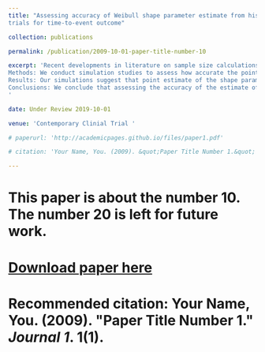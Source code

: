 ```yaml
---
title: "Assessing accuracy of Weibull shape parameter estimate from historical studies for subsequent sample size calculation in clinical
trials for time-to-event outcome"

collection: publications

permalink: /publication/2009-10-01-paper-title-number-10

excerpt: 'Recent developments in literature on sample size calculations for time-to-event outcomes involve assumption of Weibull distributed times. These methods require a point estimate of the Weibull shape parameter obtained from historical studies. However, no guidance exists in published literature on how accurate this point estimate is when it is obtained from published results of a historical study. \
Methods: We conduct simulation studies to assess how accurate the point estimate of the Weibull shape parameter is when it is estimated from published results of median survival time and/or corresponding interquartile range. Accuracy of this estimate is assessed using the criteria of average relative bias, root mean square error and coefficient of variation for various combination of censoring rates. Sensitivity of these calculations is assessed first, by increasing the number of survival quantiles used to calculate accuracy, and second, by using the full KM curve from the historical study.\
Results: Our simulations suggest that point estimate of the shape parameter is reasonably accurate when it is estimated from historical studies with sample size >=50 with censoring rate approximately around 20%. Knowledge of the median and inter-quartile range seems to be adequate for this purpose. For historical studies with small sample sizes or higher rates of censoring, more information needs to be abstracted from the published KM curves to improve the accuracy.\
Conclusions: We conclude that assessing the accuracy of the estimate of Weibull shape parameter is important before it can be used to conduct sample size calculations for a subsequent trial. 
'

date: Under Review 2019-10-01

venue: 'Contemporary Clinial Trial '

# paperurl: 'http://academicpages.github.io/files/paper1.pdf'

# citation: 'Your Name, You. (2009). &quot;Paper Title Number 1.&quot; <i>Journal 1</i>. 1(1).'

---
```


# This paper is about the number 10. The number 20 is left for future work.

# [Download paper here](http://academicpages.github.io/files/paper1.pdf)

# Recommended citation: Your Name, You. (2009). "Paper Title Number 1." <i>Journal 1</i>. 1(1).

